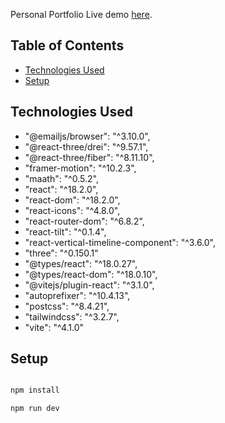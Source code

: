 Personal Portfolio
Live demo [here](https://www.lucaliebenberg.com).

## Table of Contents
* [Technologies Used](#technologies-used)
* [Setup](#setup)

## Technologies Used
- "@emailjs/browser": "^3.10.0",
- "@react-three/drei": "^9.57.1",
- "@react-three/fiber": "^8.11.10",
- "framer-motion": "^10.2.3",
- "maath": "^0.5.2",
- "react": "^18.2.0",
- "react-dom": "^18.2.0",
- "react-icons": "^4.8.0",
- "react-router-dom": "^6.8.2",
- "react-tilt": "^0.1.4",
- "react-vertical-timeline-component": "^3.6.0",
- "three": "^0.150.1"
- "@types/react": "^18.0.27",
- "@types/react-dom": "^18.0.10",
- "@vitejs/plugin-react": "^3.1.0",
- "autoprefixer": "^10.4.13",
- "postcss": "^8.4.21",
- "tailwindcss": "^3.2.7",
- "vite": "^4.1.0"

## Setup
```markdown

npm install

npm run dev

```
